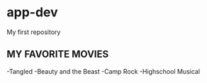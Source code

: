 # app-dev
My first repository

MY FAVORITE MOVIES
---
-Tangled
-Beauty and the Beast
-Camp Rock
-Highschool Musical
